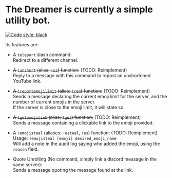 # The Dreamer is currently a simple utility bot.

[![Code style: black](https://img.shields.io/badge/code%20style-black-000000.svg)](https://github.com/psf/black)

Its features are:
- A `teleport` slash command:  
Redirect to a different channel.
- ~~A `!unshort` (alias: `!us`) function:~~ (TODO: Reimplement)    
Reply to a message with this command to repost an unshortened YouTube link.
- ~~A `!reportemojilimit` (alias: `!rem`) function:~~ (TODO: Reimplement)  
Sends a message declaring the current emoji limit for the server, and the number of current emojis in the server.  
If the server is close to the emoji limit, it will state so.
- ~~A `!getemojilink` (alias: `!gel`) function:~~ (TODO: Reimplement)  
Sends a message containing a clickable link to the emoji provided.
- ~~A `!emojisteal` (aliases: `!esteal`, `!es`) function:~~ (TODO: Reimplement)    
Usage: `!emojisteal [emoji] desired_emoji_name`  
Will add a note in the audit log saying who added the emoji, using the `reason` field.

- Quote Unrolling (No command, simply link a discord message in the same server):  
Sends a message quoting the message found at the link.
